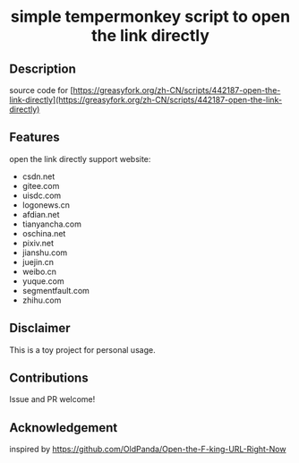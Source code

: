 <h1 align="center">
  <br>
  simple tempermonkey script to open the link directly
  <br>
</h1>

## Description

source code for [https://greasyfork.org/zh-CN/scripts/442187-open-the-link-directly](https://greasyfork.org/zh-CN/scripts/442187-open-the-link-directly)

## Features

open the link directly
support website:

- csdn.net
- gitee.com
- uisdc.com
- logonews.cn
- afdian.net
- tianyancha.com
- oschina.net
- pixiv.net
- jianshu.com
- juejin.cn
- weibo.cn
- yuque.com
- segmentfault.com
- zhihu.com

## Disclaimer

This is a toy project for personal usage.

## Contributions

Issue and PR welcome!

## Acknowledgement

inspired by https://github.com/OldPanda/Open-the-F-king-URL-Right-Now

